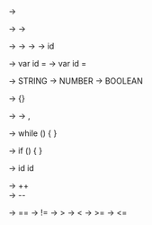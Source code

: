 <PROGRAMA> -> <BLOQUE DE CODIGO>

<BLOQUE DE CODIGO> -> <SENTENCIA>
<BLOQUE DE CODIGO> -> <SENTENCIA> <BLOQUE DE CODIGO>

<SENTENCIA> -> <DECLARACION VARIABLE>
<SENTENCIA> -> <WHILE>
<SENTENCIA> -> <IF>
<SENTENCIA> -> id <OPERADOR INCREMENTAL>

<DECLARACION VARIABLE> -> var id = <VALOR>
<DECLARACION VARIABLE> -> var id = <LISTA>

<VALOR> -> STRING
<VALOR> -> NUMBER
<VALOR> -> BOOLEAN

<LISTA> -> {<VALOR LISTA>}

<VALOR LISTA> -> <VALOR>
<VALOR LISTA> -> <VALOR>, <VALOR LISTA>

<WHILE> -> while (<CONDICION>) { <BLOQUE DE CODIGO> }

<IF> -> if (<CONDICION>) { <BLOQUE DE CODIGO> }

<CONDICION> -> id <OP RELACIONAL> id

<OPERADOR INCREMENTAL> -> ++  
<OPERADOR INCREMENTAL> -> --

<OP RELACIONAL> -> ==
<OP RELACIONAL> -> !=
<OP RELACIONAL> -> >
<OP RELACIONAL> -> <
<OP RELACIONAL> -> >=
<OP RELACIONAL> -> <=